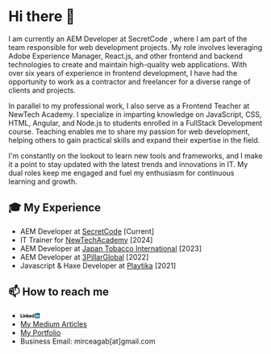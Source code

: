 # Hi there :wave:

I am currently an AEM Developer at SecretCode , where I am part of the team responsible for web development projects. My role involves leveraging Adobe Experience Manager, React.js, and other frontend and backend technologies to create and maintain high-quality web applications. With over six years of experience in frontend development, I have had the opportunity to work as a contractor and freelancer for a diverse range of clients and projects.

In parallel to my professional work, I also serve as a Frontend Teacher at NewTech Academy. I specialize in imparting knowledge on JavaScript, CSS, HTML, Angular, and Node.js to students enrolled in a FullStack Development course. Teaching enables me to share my passion for web development, helping others to gain practical skills and expand their expertise in the field.

I'm constantly on the lookout to learn new tools and frameworks, and I make it a point to stay updated with the latest trends and innovations in IT. My dual roles keep me engaged and fuel my enthusiasm for continuous learning and growth.

## :mortar_board: My Experience
- AEM Developer at [SecretCode](https://secretcode.ro) [Current]
- IT Trainer for [NewTechAcademy](https://www.newtech.ro/) [2024]
- AEM Developer at [Japan Tobacco International](https://www.jti.com/) [2023]
- AEM Developer at [3PillarGlobal](https://www.3pillarglobal.com/) [2022]
- Javascript & Haxe Developer at [Playtika](https://www.playtika.com/) [2021]

## :mailbox: How to reach me
<div>
  <ul>
    <li><a href="https://www.linkedin.com/in/mircea-dumitrescu-8581399a" target="_blank"><img src='./images/linkedin.svg' alt='LinkedIn' width="8%"></a>
</li>
     <li><a href="https://medium.com/@mirceagab" target="_blank">My Medium Articles</a>
</li>
    <li><a href="https://dumitrescumircea.ro" target="_blank">My Portfolio</a>
</li>
    <li>Business Email: mirceagab[at]gmail.com</li>
  </ul?
</div>
